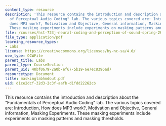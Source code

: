 ```yaml
---
content_type: resource
description: 'This resource contains the introduction and description about the "Fundamentals
  of Perceptual Audio Coding" lab. The various topics covered are: Introduction, How
  does MP3 work?, Motivation and Objective, General information, Masking Experiments.
  These masking experiments include experiments on masking patterns and masking thresholds.'
file: /courses/hst-723j-neural-coding-and-perception-of-sound-spring-2005/d1ce2dcf32d32c3faafbd1fdd22262cb_maskinglabhndout.pdf
file_type: application/pdf
learning_resource_types:
- Labs
license: https://creativecommons.org/licenses/by-nc-sa/4.0/
ocw_type: OCWFile
parent_title: Labs
parent_type: CourseSection
parent_uid: 40bf0679-2a0b-ef67-5b19-6e7ec8396ad7
resourcetype: Document
title: maskinglabhndout.pdf
uid: d1ce2dcf-32d3-2c3f-aafb-d1fdd22262cb
---
```

This resource contains the introduction and description about the "Fundamentals of Perceptual Audio Coding" lab. The various topics covered are: Introduction, How does MP3 work?, Motivation and Objective, General information, Masking Experiments. These masking experiments include experiments on masking patterns and masking thresholds.